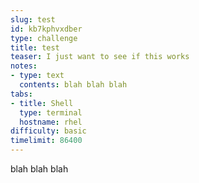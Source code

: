 ```yaml
---
slug: test
id: kb7kphvxdber
type: challenge
title: test
teaser: I just want to see if this works
notes:
- type: text
  contents: blah blah blah
tabs:
- title: Shell
  type: terminal
  hostname: rhel
difficulty: basic
timelimit: 86400
---
```

blah blah blah